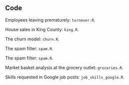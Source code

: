 ## Code

Employees leaving prematurely: `turnover.R`.

House sales in King County: `king.R`.

The churn model: `churn.R`.

The spam filter: `spam.R`.

The spam filter: `spam.R`.

Market basket analysis at the grocery outlet: `groceries.R`.

Skills requested in Google job posts: `job_skills_google.R`.
